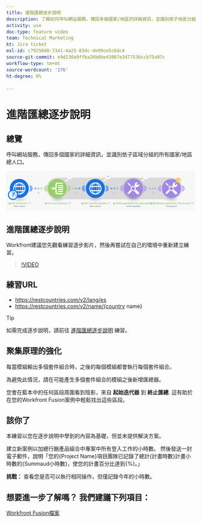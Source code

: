 ```yaml
---
title: 進階匯總逐步說明
description: 了解如何呼叫網站服務，傳回多個國家/地區的詳細資訊，並識別依子地區分組的人口，全部位於 [!DNL Adobe Workfront Fusion].
activity: use
doc-type: feature video
team: Technical Marketing
kt: Jira ticket
exl-id: c79250d0-7341-4a25-83dc-de99ce5c6dc4
source-git-commit: e9d230a9ffba26b6be43867e3477536ccb75a97c
workflow-type: tm+mt
source-wordcount: '276'
ht-degree: 0%

---
```


# 進階匯總逐步說明

## 總覽

呼叫網站服務，傳回多個國家的詳細資訊，並識別依子區域分組的所有國家/地區總人口。

![融合場景的影像](assets/iteration-and-aggregation-3.png)

## 進階匯總逐步說明

Workfront建議您先觀看練習逐步影片，然後再嘗試在自己的環境中重新建立練習。

>[!VIDEO](https://video.tv.adobe.com/v/335281/?quality=12)

## 練習URL

* https://restcountries.com/v2/lang/es
* https://restcountries.com/v2/name/{country name}

>[!TIP]
>
>如需完成逐步說明，請前往 [進階匯總逐步說明](https://experienceleague.adobe.com/docs/workfront-learn/tutorials-workfront/fusion/exercises/advanced-aggregation.html?lang=en) 練習。

## 聚集原理的強化

每當模組輸出多個套件組合時，之後的每個模組都會執行每個套件組合。

為避免此情況，請在可能產生多個套件組合的模組之後新增匯總器。

您會在藍本中的任何區段周圍看到陰影，來自 **起始迭代器** 到 **終止匯總**. 這有助於在您的Workfront Fusion案例中輕鬆找出這些區段。

## 該你了

本練習以您在逐步說明中學到的內容為基礎，但並未提供解決方案。

建立新案例以加總行銷產品組合中專案中所有登入工作的小時數。 然後發送一封電子郵件，說明「您的{Project Name}項目團隊已記錄了總計{計畫時數}計畫小時數的{Summaud小時數}，使您的計畫百分比達到{%}。」

**挑戰：** 查看您是否可以執行相同操作，但僅記錄今年的小時數。

## 想要進一步了解嗎？ 我們建議下列項目：

[Workfront Fusion檔案](https://experienceleague.adobe.com/docs/workfront/using/adobe-workfront-fusion/workfront-fusion-2.html?lang=en)
